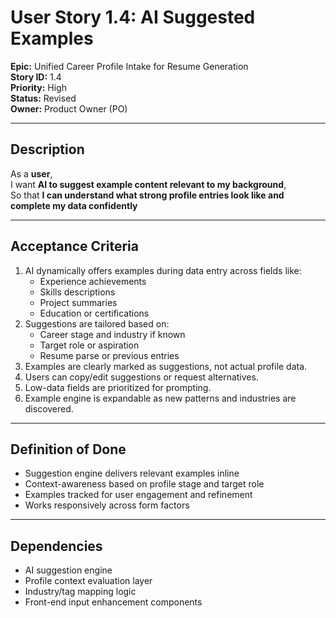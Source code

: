 # User Story 1.4: AI Suggested Examples

**Epic:** Unified Career Profile Intake for Resume Generation  
**Story ID:** 1.4  
**Priority:** High  
**Status:** Revised  
**Owner:** Product Owner (PO)

---

## Description

As a **user**,  
I want **AI to suggest example content relevant to my background**,  
So that **I can understand what strong profile entries look like and complete my data confidently**

---

## Acceptance Criteria

1. AI dynamically offers examples during data entry across fields like:
   - Experience achievements
   - Skills descriptions
   - Project summaries
   - Education or certifications
2. Suggestions are tailored based on:
   - Career stage and industry if known
   - Target role or aspiration
   - Resume parse or previous entries
3. Examples are clearly marked as suggestions, not actual profile data.
4. Users can copy/edit suggestions or request alternatives.
5. Low-data fields are prioritized for prompting.
6. Example engine is expandable as new patterns and industries are discovered.

---

## Definition of Done

- Suggestion engine delivers relevant examples inline
- Context-awareness based on profile stage and target role
- Examples tracked for user engagement and refinement
- Works responsively across form factors

---

## Dependencies

- AI suggestion engine  
- Profile context evaluation layer  
- Industry/tag mapping logic  
- Front-end input enhancement components
